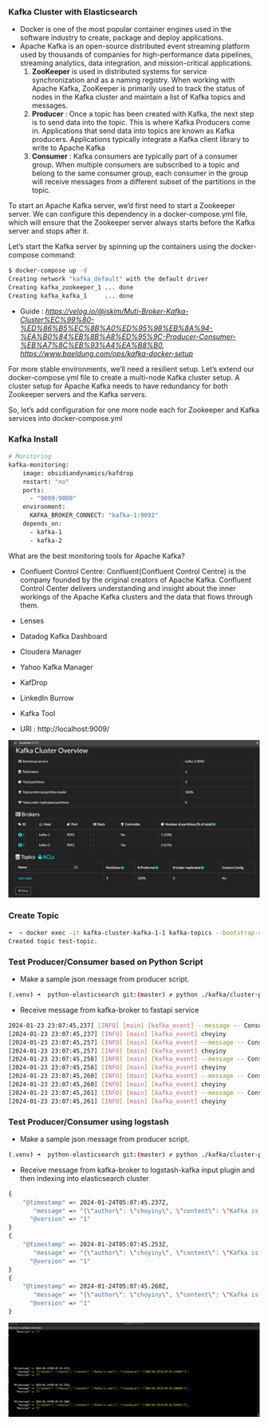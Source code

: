 
### Kafka Cluster with Elasticsearch

-  Docker is one of the most popular container engines used in the software industry to create, package and deploy applications.
- Apache Kafka is an open-source distributed event streaming platform used by thousands of companies for high-performance data pipelines, streaming analytics, data integration, and mission-critical applications.
  1) __ZooKeeper__ is used in distributed systems for service synchronization and as a naming registry.  When working with Apache Kafka, ZooKeeper is primarily used to track the status of nodes in the Kafka cluster and maintain a list of Kafka topics and messages.
  2) __Producer__ : Once a topic has been created with Kafka, the next step is to send data into the topic. This is where Kafka Producers come in. Applications that send data into topics are known as Kafka producers. Applications typically integrate a Kafka client library to write to Apache Kafka
  3) __Consumer__ : Kafka consumers are typically part of a consumer group. When multiple consumers are subscribed to a topic and belong to the same consumer group, each consumer in the group will receive messages from a different subset of the partitions in the topic.


To start an Apache Kafka server, we’d first need to start a Zookeeper server.
We can configure this dependency in a docker-compose.yml file, which will ensure that the Zookeeper server always starts before the Kafka server and stops after it.

Let’s start the Kafka server by spinning up the containers using the docker-compose command:
```bash
$ docker-compose up -d
Creating network "kafka_default" with the default driver
Creating kafka_zookeeper_1 ... done
Creating kafka_kafka_1     ... done
```

- Guide : <i>https://velog.io/@jskim/Muti-Broker-Kafka-Cluster%EC%99%80-%ED%86%B5%EC%8B%A0%ED%95%98%EB%8A%94-%EA%B0%84%EB%8B%A8%ED%95%9C-Producer-Consumer-%EB%A7%8C%EB%93%A4%EA%B8%B0, 
https://www.baeldung.com/ops/kafka-docker-setup</i>


For more stable environments, we’ll need a resilient setup. Let’s extend our docker-compose.yml file to create a multi-node Kafka cluster setup.
A cluster setup for Apache Kafka needs to have redundancy for both Zookeeper servers and the Kafka servers.

So, let’s add configuration for one more node each for Zookeeper and Kafka services into docker-compose.yml


### Kafka Install
```bash
# Monitoring
kafka-monitoring:
    image: obsidiandynamics/kafdrop
    restart: "no"
    ports:
      - "9009:9000"
    environment:
      KAFKA_BROKER_CONNECT: "kafka-1:9092"
    depends_on:
      - kafka-1
      - kafka-2
```
What are the best monitoring tools for Apache Kafka?
- Confluent Control Centre: Confluent(Confluent Control Centre) is the company founded by the original creators of Apache Kafka.
Confluent Control Center delivers understanding and insight about the inner workings of the Apache Kafka clusters and the data that flows through them.
- Lenses
- Datadog Kafka Dashboard
- Cloudera Manager
- Yahoo Kafka Manager
- KafDrop
- LinkedIn Burrow
- Kafka Tool

- URl : http://localhost:9009/

![Alt text](../screenshot/kafka-monitoring.png)


### Create Topic
```bash
➜  ~ docker exec -it kafka-cluster-kafka-1-1 kafka-topics --bootstrap-server=localhost:9092 --create --topic test-topic --partitions 3 --replication-factor 1
Created topic test-topic.
```


### Test Producer/Consumer based on Python Script
- Make a sample json message from producer script.
```bash
(.venv) ➜  python-elasticsearch git:(master) ✗ python ./kafka/cluster-producer.py
```
- Receive message from kafka-broker to fastapi service
```bash
2024-01-23 23:07:45,237] [INFO] [main] [kafka_event] --message -- ConsumerRecord(topic='test1-topic', partition=0, offset=126, timestamp=1706072865230, timestamp_type=0, key=None, value=b'{"author": "choyiny", "content": "Kafka is cool!", "created_at": "2024-01-23T23:07:45.230507"}', checksum=None, serialized_key_size=-1, serialized_value_size=94, headers=()), topic : test1-topic, message : {"author": "choyiny", "content": "Kafka is cool!", "created_at": "2024-01-23T23:07:45.230507"}
[2024-01-23 23:07:45,237] [INFO] [main] [kafka_event] choyiny
[2024-01-23 23:07:45,257] [INFO] [main] [kafka_event] --message -- ConsumerRecord(topic='test-topic', partition=0, offset=83, timestamp=1706072865236, timestamp_type=0, key=None, value=b'{"author": "choyiny", "content": "Kafka is cool!", "created_at": "2024-01-23T23:07:45.236650"}', checksum=None, serialized_key_size=-1, serialized_value_size=94, headers=()), topic : test-topic, message : {"author": "choyiny", "content": "Kafka is cool!", "created_at": "2024-01-23T23:07:45.236650"}
[2024-01-23 23:07:45,257] [INFO] [main] [kafka_event] choyiny
[2024-01-23 23:07:45,258] [INFO] [main] [kafka_event] --message -- ConsumerRecord(topic='test1-topic', partition=0, offset=127, timestamp=1706072865251, timestamp_type=0, key=None, value=b'{"author": "choyiny", "content": "Kafka is cool!", "created_at": "2024-01-23T23:07:45.251348"}', checksum=None, serialized_key_size=-1, serialized_value_size=94, headers=()), topic : test1-topic, message : {"author": "choyiny", "content": "Kafka is cool!", "created_at": "2024-01-23T23:07:45.251348"}
[2024-01-23 23:07:45,258] [INFO] [main] [kafka_event] choyiny
[2024-01-23 23:07:45,260] [INFO] [main] [kafka_event] --message -- ConsumerRecord(topic='test1-topic', partition=0, offset=128, timestamp=1706072865257, timestamp_type=0, key=None, value=b'{"author": "choyiny", "content": "Kafka is cool!", "created_at": "2024-01-23T23:07:45.257780"}', checksum=None, serialized_key_size=-1, serialized_value_size=94, headers=()), topic : test1-topic, message : {"author": "choyiny", "content": "Kafka is cool!", "created_at": "2024-01-23T23:07:45.257780"}
[2024-01-23 23:07:45,260] [INFO] [main] [kafka_event] choyiny
[2024-01-23 23:07:45,261] [INFO] [main] [kafka_event] --message -- ConsumerRecord(topic='test-topic', partition=2, offset=71, timestamp=1706072865255, timestamp_type=0, key=None, value=b'{"author": "choyiny", "content": "Kafka is cool!", "created_at": "2024-01-23T23:07:45.254931"}', checksum=None, serialized_key_size=-1, serialized_value_size=94, headers=()), topic : test-topic, message : {"author": "choyiny", "content": "Kafka is cool!", "created_at": "2024-01-23T23:07:45.254931"}
[2024-01-23 23:07:45,261] [INFO] [main] [kafka_event] choyiny
```

### Test Producer/Consumer using logstash
- Make a sample json message from producer script.
```bash
(.venv) ➜  python-elasticsearch git:(master) ✗ python ./kafka/cluster-producer.py
```

- Receive message from kafka-broker to logstash-kafka input plugin and then indexing into elasticsearch cluster
```bash
{
    "@timestamp" => 2024-01-24T05:07:45.237Z,
       "message" => "{\"author\": \"choyiny\", \"content\": \"Kafka is cool!\", \"created_at\": \"2024-01-23T23:07:45.114694\"}",
      "@version" => "1"
}
{
    "@timestamp" => 2024-01-24T05:07:45.253Z,
       "message" => "{\"author\": \"choyiny\", \"content\": \"Kafka is cool!\", \"created_at\": \"2024-01-23T23:07:45.236650\"}",
      "@version" => "1"
}
{
    "@timestamp" => 2024-01-24T05:07:45.260Z,
       "message" => "{\"author\": \"choyiny\", \"content\": \"Kafka is cool!\", \"created_at\": \"2024-01-23T23:07:45.254931\"}",
      "@version" => "1"
}
```
![Alt text](../screenshot/kafka-logstash-elasticsearch.png)